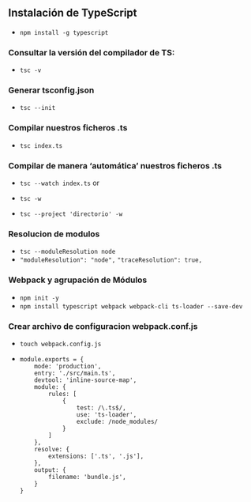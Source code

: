 ## Instalación de TypeScript

- `npm install -g typescript`

### Consultar la versión del compilador de TS:

- `tsc -v`

### Generar tsconfig.json

- `tsc --init`

### Compilar nuestros ficheros .ts

- `tsc index.ts`

### Compilar de manera ‘automática’ nuestros ficheros .ts

- `tsc --watch index.ts` or
<!-- Direcotrio completo el se encarga de buscar los arhcivos -->
- `tsc -w` <!--  En la raiz donde queremos iniciar  -->
<!-- Para compilar proyectos ubicados en direcotrios concretos -->
- `tsc --project 'directorio' -w` <!--  En la raiz donde queremos iniciar  -->

### Resolucion de modulos

- `tsc --moduleResolution node`
  <!-- agregar en tsconfig.json -->
- `"moduleResolution": "node",`
  `"traceResolution": true,`

### Webpack y agrupación de Módulos

- `npm init -y`
- `npm install typescript webpack webpack-cli ts-loader --save-dev`

### Crear archivo de configuracion webpack.conf.js

- `touch webpack.config.js`
- ```
  module.exports = {
      mode: 'production',
      entry: './src/main.ts',
      devtool: 'inline-source-map',
      module: {
          rules: [
              {
                  test: /\.ts$/,
                  use: 'ts-loader',
                  exclude: /node_modules/
              }
          ]
      },
      resolve: {
          extensions: ['.ts', '.js'],
      },
      output: {
          filename: 'bundle.js',
      }
  }
  ```
